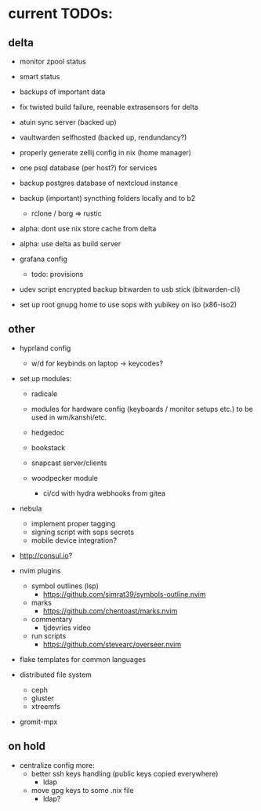 # current TODOs:

## delta

- monitor zpool status 
- smart status
- backups of important data
- fix twisted build failure, reenable extrasensors for delta

- atuin sync server (backed up)
- vaultwarden selfhosted (backed up, rendundancy?)
- properly generate zellij config in nix (home manager)

- one psql database (per host?) for services
- backup postgres database of nextcloud instance
- backup (important) syncthing folders locally and to b2
    - rclone / borg => rustic

- alpha: dont use nix store cache from delta
- alpha: use delta as build server

- grafana config
    - todo: provisions

- udev script encrypted backup bitwarden to usb stick (bitwarden-cli)
- set up root gnupg home to use sops with yubikey on iso (x86-iso2)

## other

- hyprland config
    - w/d for keybinds on laptop -> keycodes?

- set up modules:
    - radicale

    - modules for hardware config (keyboards / monitor setups etc.) to be used in wm/kanshi/etc.

    - hedgedoc
    - bookstack
    - snapcast server/clients

    - woodpecker module
        - ci/cd with hydra webhooks from gitea

- nebula
    - implement proper tagging
    - signing script with sops secrets
    - mobile device integration?

- http://consul.io?

- nvim plugins
    - symbol outlines (lsp)
        - https://github.com/simrat39/symbols-outline.nvim
    - marks
        - https://github.com/chentoast/marks.nvim
    - commentary
        - tjdevries video
    - run scripts
        - https://github.com/stevearc/overseer.nvim

- flake templates for common languages
- distributed file system
    - ceph
    - gluster
    - xtreemfs
- gromit-mpx

## on hold

- centralize config more:
    - better ssh keys handling (public keys copied everywhere)
        - ldap
    - move gpg keys to some .nix file
        - ldap?
